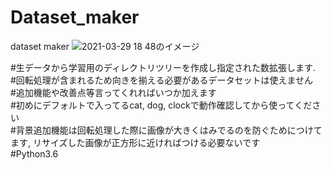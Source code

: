 # Dataset_maker
dataset maker
![2021-03-29 18 48のイメージ](https://user-images.githubusercontent.com/73927464/136593908-2dfa82b5-de49-4fe9-848a-241d0deb431a.jpg)

#生データから学習用のディレクトリツリーを作成し指定された数拡張します.
<br>
#回転処理が含まれるため向きを揃える必要があるデータセットは使えません
<br>
#追加機能や改善点等言ってくれればいつか加えます
<br>
#初めにデフォルトで入ってるcat, dog, clockで動作確認してから使ってください
<br>
#背景追加機能は回転処理した際に画像が大きくはみでるのを防ぐためにつけてます, リサイズした画像が正方形に近ければつける必要ないです
<br>
#Python3.6

